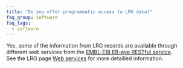```yaml
---
title: "Do you offer programmatic access to LRG data?"
faq_group: software
faq_tags:
  - software
---
```


Yes, some of the information from LRG records are available through different web services from the [EMBL-EBI EB-eye RESTful service](http://www.ebi.ac.uk/Tools/webservices/services/eb-eye_rest).  
See the LRG page [Web services](/web-service) for more detailled information.
